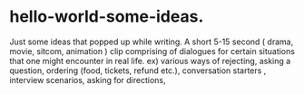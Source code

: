 # hello-world-some-ideas.
Just some ideas that popped up while writing. 
A short 5-15 second ( drama, movie, sitcom, animation ) clip comprising of dialogues for certain situations that one might encounter in real life. ex) various ways of rejecting, asking a question, ordering (food, tickets, refund etc.), conversation starters , interview scenarios, asking for directions, 

